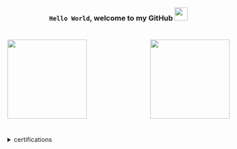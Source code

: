 

### <div><p align="center">`Hello World`, __welcome to my GitHub__ <img src="https://user-images.githubusercontent.com/42378118/110234147-e3259600-7f4e-11eb-95be-0c4047144dea.gif" width="30"></div></p>

#
<div>
    <img height="180em" src="https://github-readme-stats.vercel.app/api?username=thiago-ssp&show_icons=true&theme=transparent&hide_border=true&,&bg_color=00000000" /><img align="right" height="180em" src ="https://github-readme-stats.vercel.app/api/top-langs/?username=thiago&layout=compact&hide_border=true&theme=transparent&bg_color=00000000&langs_count=6&hide=jupyter%20notebook,tex,css,php" />
</div>

#

<details>	
   <summary>certifications</summary>
  	<ul>
  	    <a href="https://on.fiap.com.br/pluginfile.php/1/local_nanocourses/certificado_nanocourse/64552/fa4a51276886c917a6a8281431e07e4e/certificado.png">Python</a> FIAP<br>
        <a href="https://on.fiap.com.br/pluginfile.php/1/local_nanocourses/certificado_nanocourse/51826/91388dcecce701914fa70b2fafe4743e/certificado.png">DevOps & Agile Culture</a> FIAP<br>
        <a href="https://on.fiap.com.br/pluginfile.php/1/local_nanocourses/certificado_nanocourse/51465/af4e7a217e6bd3f88e0a7c83b2c5c948/certificado.png">Blockchain Advanced</a> FIAP
    </ul>	
</details>
